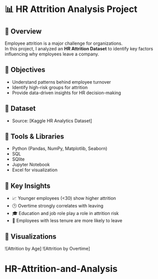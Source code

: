 # 📊 HR Attrition Analysis Project

## 🔹 Overview
Employee attrition is a major challenge for organizations.  
In this project, I analyzed an **HR Attrition Dataset** to identify key factors influencing why employees leave a company.

## 🔹 Objectives
- Understand patterns behind employee turnover
- Identify high-risk groups for attrition
- Provide data-driven insights for HR decision-making

## 🔹 Dataset
- Source: [Kaggle HR Analytics Dataset]


## 🔹 Tools & Libraries
- Python (Pandas, NumPy, Matplotlib, Seaborn)
- SQL
- SQlite
- Jupyter Notebook
- Excel for visualization

## 🔹 Key Insights
- 📈 Younger employees (<30) show higher attrition
- 🕒 Overtime strongly correlates with leaving
- 🎓 Education and job role play a role in attrition risk
- 💼 Employees with less tenure are more likely to leave

## 🔹 Visualizations
![Attrition by Age]
![Attrition by Overtime]

   # HR-Attrition-and-Analysis
